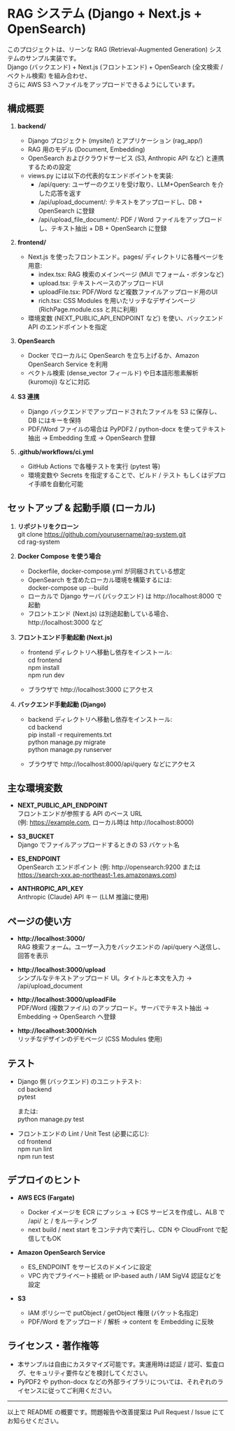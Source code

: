 # RAG システム (Django + Next.js + OpenSearch)

このプロジェクトは、リーンな RAG (Retrieval-Augmented Generation) システムのサンプル実装です。  
Django (バックエンド) + Next.js (フロントエンド) + OpenSearch (全文検索 / ベクトル検索) を組み合わせ、  
さらに AWS S3 へファイルをアップロードできるようにしています。

## 構成概要

1. **backend/**  
   - Django プロジェクト (mysite/) とアプリケーション (rag_app/)  
   - RAG 用のモデル (Document, Embedding)  
   - OpenSearch およびクラウドサービス (S3, Anthropic API など) と連携するための設定  
   - views.py には以下の代表的なエンドポイントを実装:  
     - /api/query: ユーザーのクエリを受け取り、LLM+OpenSearch を介した応答を返す  
     - /api/upload_document/: テキストをアップロードし、DB + OpenSearch に登録  
     - /api/upload_file_document/: PDF / Word ファイルをアップロードし、テキスト抽出 + DB + OpenSearch に登録  

2. **frontend/**  
   - Next.js を使ったフロントエンド。pages/ ディレクトリに各種ページを用意:  
     - index.tsx: RAG 検索のメインページ (MUI でフォーム・ボタンなど)  
     - upload.tsx: テキストベースのアップロードUI  
     - uploadFile.tsx: PDF/Word など複数ファイルアップロード用のUI  
     - rich.tsx: CSS Modules を用いたリッチなデザインページ (RichPage.module.css と共に利用)  
   - 環境変数 (NEXT_PUBLIC_API_ENDPOINT など) を使い、バックエンド API のエンドポイントを指定  

3. **OpenSearch**  
   - Docker でローカルに OpenSearch を立ち上げるか、Amazon OpenSearch Service を利用  
   - ベクトル検索 (dense_vector フィールド) や日本語形態素解析 (kuromoji) などに対応  

4. **S3 連携**  
   - Django バックエンドでアップロードされたファイルを S3 に保存し、DB にはキーを保持  
   - PDF/Word ファイルの場合は PyPDF2 / python-docx を使ってテキスト抽出 → Embedding 生成 → OpenSearch 登録  

5. **.github/workflows/ci.yml**  
   - GitHub Actions で各種テストを実行 (pytest 等)  
   - 環境変数や Secrets を指定することで、ビルド / テスト もしくはデプロイ手順を自動化可能  

## セットアップ & 起動手順 (ローカル)

1. **リポジトリをクローン**  
   git clone https://github.com/yourusername/rag-system.git  
   cd rag-system  

2. **Docker Compose を使う場合**  
   - Dockerfile, docker-compose.yml が同梱されている想定  
   - OpenSearch を含めたローカル環境を構築するには:  
     docker-compose up --build  
   - ローカルで Django サーバ (バックエンド) は http://localhost:8000 で起動  
   - フロントエンド (Next.js) は別途起動している場合、http://localhost:3000 など  

3. **フロントエンド手動起動 (Next.js)**  
   - frontend ディレクトリへ移動し依存をインストール:  
     cd frontend  
     npm install  
     npm run dev  

   - ブラウザで http://localhost:3000 にアクセス  

4. **バックエンド手動起動 (Django)**  
   - backend ディレクトリへ移動し依存をインストール:  
     cd backend  
     pip install -r requirements.txt  
     python manage.py migrate  
     python manage.py runserver  

   - ブラウザで http://localhost:8000/api/query などにアクセス  

## 主な環境変数

- **NEXT_PUBLIC_API_ENDPOINT**  
  フロントエンドが参照する API のベース URL  
  (例: https://example.com, ローカル時は http://localhost:8000)

- **S3_BUCKET**  
  Django でファイルアップロードするときの S3 バケット名  

- **ES_ENDPOINT**  
  OpenSearch エンドポイント (例: http://opensearch:9200 または https://search-xxx.ap-northeast-1.es.amazonaws.com)

- **ANTHROPIC_API_KEY**  
  Anthropic (Claude) API キー (LLM 推論に使用)

## ページの使い方

- **http://localhost:3000/**  
  RAG 検索フォーム。ユーザー入力をバックエンドの /api/query へ送信し、回答を表示  

- **http://localhost:3000/upload**  
  シンプルなテキストアップロード UI。タイトルと本文を入力 → /api/upload_document  

- **http://localhost:3000/uploadFile**  
  PDF/Word (複数ファイル) のアップロード。サーバでテキスト抽出 → Embedding → OpenSearch へ登録  

- **http://localhost:3000/rich**  
  リッチなデザインのデモページ (CSS Modules 使用)

## テスト

- Django 側 (バックエンド) のユニットテスト:  
  cd backend  
  pytest  

  または:  
  python manage.py test  

- フロントエンドの Lint / Unit Test (必要に応じ):  
  cd frontend  
  npm run lint  
  npm run test  

## デプロイのヒント

- **AWS ECS (Fargate)**  
  - Docker イメージを ECR にプッシュ → ECS サービスを作成し、ALB で /api/ と / をルーティング  
  - next build / next start をコンテナ内で実行し、CDN や CloudFront で配信してもOK  

- **Amazon OpenSearch Service**  
  - ES_ENDPOINT をサービスのドメインに設定  
  - VPC 内でプライベート接続 or IP-based auth / IAM SigV4 認証などを設定  

- **S3**  
  - IAM ポリシーで putObject / getObject 権限 (バケット名指定)  
  - PDF/Word をアップロード / 解析 → content を Embedding に反映  

## ライセンス・著作権等

- 本サンプルは自由にカスタマイズ可能です。実運用時は認証 / 認可、監査ログ、セキュリティ要件などを検討してください。  
- PyPDF2 や python-docx などの外部ライブラリについては、それぞれのライセンスに従ってご利用ください。

---
以上で README の概要です。問題報告や改善提案は Pull Request / Issue にてお知らせください。